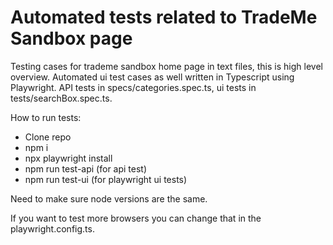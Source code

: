 # Automated tests related to TradeMe Sandbox page
 Testing cases for trademe sandbox home page in text files, this is high level overview.
 Automated ui test cases as well written in Typescript using Playwright. API tests in specs/categories.spec.ts, ui tests in tests/searchBox.spec.ts.



How to run tests:
- Clone repo
- npm i
- npx playwright install
- npm run test-api (for api test)
- npm run test-ui (for playwright ui tests)


Need to make sure node versions are the same.

If you want to test more browsers you can change that in the playwright.config.ts.